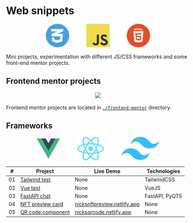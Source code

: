 # Web snippets

<p align="center">
    <img src="./images/CSS.png" height=64>
    &nbsp;&nbsp;&nbsp;&nbsp;&nbsp;&nbsp;&nbsp;&nbsp;&nbsp;&nbsp;
    <img src="./images/JavaScript.png" height=64>
    &nbsp;&nbsp;&nbsp;&nbsp;&nbsp;&nbsp;&nbsp;&nbsp;&nbsp;&nbsp;
    <img src="./images/HTML.png" height=64>
</p>

Mini projects, experimentation with different JS/CSS frameworks and some front-end mentor projects.

## Frontend mentor projects

<p align="center">
    <img src="https://seeklogo.com/images/F/frontend-mentor-logo-DD85EFE0E9-seeklogo.com.png" height=64>
</p>

Frontend mentor projects are located in [`./frontend-mentor`](./frontend-mentor/) directory.

## Frameworks

<p align="center">
    <img src="./images/VueJS.png" height=64>
    &nbsp;&nbsp;&nbsp;&nbsp;&nbsp;&nbsp;&nbsp;&nbsp;&nbsp;&nbsp;
    <img src="./images/ReactJS.png" height=64>
    &nbsp;&nbsp;&nbsp;&nbsp;&nbsp;&nbsp;&nbsp;&nbsp;&nbsp;&nbsp;
    <img src="./images/TailwindCSS.png" height=64>
</p>

|  #  |  Project                          |  Live Demo  |  Technologies
| --- | --------------------------------- | ----------- | --------------
| 01  | [Tailwind test](./tailwind-test/) | None        | TailwindCSS
| 02  | [Vue test](./vue-test/)           | None        | VueJS
| 03  | [FastAPI chat](./fast-api-chat/)  | None        | FastAPI, PyQT5
| 04  | [NFT preview card](./frontend-mentor/nft-preview-card-component-main/) | [nicksnftpreview.netlify.app](https://nicksnftpreview.netlify.app/) | None
| 05  | [QR code component](./frontend-mentor/qr-code-component-main/) | [nicksqrcode.netlify.app](https://nicksqrcode.netlify.app/) | None